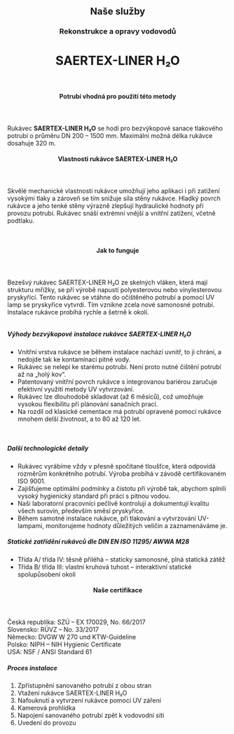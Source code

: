 <header class="page-header page-header--centered">
    <router-link to="/sluzby"><h2 class="page-header__subtitle page-header__subtitle--link">Naše služby</h2></router-link>
    <router-link to="/sluzby/vodovody"><h3 class="page-header__category page-header__category--link">Rekonstrukce a opravy vodovodů</h3></router-link>
    <h1 class="page-header__title">SAERTEX-LINER H₂O</h1>
</header>

<section class="section section--wide section--centered">
    <InfoBox
      title="Bezvýkopová sanace vodovodu pomocí rukávce SAERTEX-LINER H₂O"
      text="Unikátní technologie SAERTEX-LINER H₂O patří mezi bezvýkopové rukávcové metody. Jedná se o rychlou, čistou a velmi přesnou metodu sanace. V České republice tuto metodu používáme pouze my."
      imageUrl="/img/sluzby/vodovody/saertex/1.png"
      :imageLeft="true"
      :imageBig="true"
      :isBlue="true"
    />
</section>

<header class="page-header page-header--centered page-header--bottom-margin-small">
    <h4 class="page-header__paragraph-title">Potrubí vhodná pro použití této metody</h4>
</header>

<section class="page-paragraph page-paragraph--with-title">
    <main class="page-paragraph__content">
        <p class="page-paragraph__text">Rukávec <b>SAERTEX-LINER H₂O</b> se hodí pro bezvýkopové sanace tlakového potrubí o průměru DN 200 – 1500 mm. Maximální možná délka rukávce dosahuje 320 m.</p>
    </main>
</section>

<header class="page-header page-header--centered page-header--bottom-margin-small">
    <h4 class="page-header__paragraph-title">Vlastnosti rukávce SAERTEX-LINER H₂O</h4>
</header>

<section class="page-paragraph page-paragraph--with-title">
    <main class="page-paragraph__content">
        <p class="page-paragraph__text">Skvělé mechanické vlastnosti rukávce umožňují jeho aplikaci i při zatížení vysokými tlaky a zároveň se tím snižuje síla stěny rukávce. Hladký povrch rukávce a jeho tenké stěny výrazně zlepšují hydraulické hodnoty při provozu potrubí. Rukávec snáší extrémní vnější a vnitřní zatížení, včetně podtlaku.</p>
    </main>
</section>

<section class="image-preview image-preview--double">
    <main class="image-preview__content">
        <img class="image-preview__img" src="/img/sluzby/vodovody/saertex/2.png" alt=""/>
        <img class="image-preview__img" src="/img/sluzby/vodovody/saertex/3.png" alt=""/>
    </main>
</section>

<header class="page-header page-header--centered page-header--bottom-margin-small">
    <h4 class="page-header__paragraph-title">Jak to funguje</h4>
</header>

<section class="page-paragraph page-paragraph--with-title">
    <main class="page-paragraph__content">
        <p class="page-paragraph__text">Bezešvý rukávec SAERTEX-LINER H₂O ze skelných vláken, která mají strukturu mřížky, se při výrobě napustí polyesterovou nebo vinylesterovou pryskyřicí.  Tento rukávec se vtáhne do očištěného potrubí a pomocí UV lamp se pryskyřice vytvrdí. Tím vznikne zcela nové samonosné potrubí. Instalace rukávce probíhá rychle a šetrně k okolí.</p>
    </main>
</section>

<section class="image-preview image-preview--single">
    <main class="image-preview__content">
        <img class="image-preview__img" src="/img/sluzby/vodovody/saertex/6.png" alt=""/>
    </main>
</section>

<section class="list list--bullets">
    <main class="list__content">
        <h5 class="list__header">Výhody bezvýkopové instalace rukávce SAERTEX-LINER H₂O</h5>
        <ul class="list__list">
            <li class="list__item">Vnitřní vrstva rukávce se během instalace nachází uvnitř, to ji chrání, a nedojde tak ke kontaminaci pitné vody.</li>
            <li class="list__item">Rukávec se nelepí ke starému potrubí. Není proto nutné čištění potrubí až na „holý kov“.</li>
            <li class="list__item">Patentovaný vnitřní povrch rukávce s integrovanou bariérou zaručuje efektivní využití metody UV vytvrzování.</li>
            <li class="list__item">Rukávec lze dlouhodobě skladovat (až 6 měsíců), což umožňuje vysokou flexibilitu při plánování sanačních prací.</li>
            <li class="list__item">Na rozdíl od klasické cementace má potrubí opravené pomocí rukávce mnohem delší životnost, a to 80 až 120 let.</li>
        </ul>
    </main>
</section>

<section class="image-preview image-preview--double">
    <main class="image-preview__content">
        <img class="image-preview__img" src="/img/sluzby/vodovody/saertex/4.png" alt=""/>
        <img class="image-preview__img" src="/img/sluzby/vodovody/saertex/5.png" alt=""/>
    </main>
</section>

<section class="list list--bullets">
    <main class="list__content">
        <h5 class="list__header">Další technologické detaily</h5>
        <ul class="list__list">
            <li class="list__item">Rukávec vyrábíme vždy v přesně spočítané tloušťce, která odpovídá rozměrům konkrétního potrubí. Výroba probíhá v závodě certifikovaném ISO 9001.</li>
            <li class="list__item">Zajišťujeme optimální podmínky a čistotu při výrobě tak, abychom splnili vysoký hygienický standard při práci s pitnou vodou.</li>
            <li class="list__item">Naši laboratorní pracovníci pečlivě kontrolují a dokumentují kvalitu všech surovin, především směsí pryskyřice.</li>
            <li class="list__item">Během samotné instalace rukávce, při tlakování a vytvrzování UV-lampami, monitorujeme hodnoty důležitých veličin a zaznamenáváme je.</li>
        </ul>
    </main>
</section>

<section class="list list--bullets">
    <main class="list__content">
        <h5 class="list__header">Statické zatřídění rukávců dle DIN EN ISO 11295/ AWWA M28</h5>
        <ul class="list__list">
            <li class="list__item">Třída A/ třída IV: těsně přiléhá – staticky samonosné, plná statická zátěž</li>
            <li class="list__item">Třída B/ třída III: vlastní kruhová tuhost – interaktivní statické spolupůsobení okolí</li>
        </ul>
    </main>
</section>

<header class="page-header page-header--centered page-header--bottom-margin-small">
    <h4 class="page-header__paragraph-title">Naše certifikace</h4>
</header>

<section class="page-paragraph page-paragraph--with-title">
    <main class="page-paragraph__content">
        <p class="page-paragraph__text">Česká republika: SZÚ – EX 170029, No. 66/2017<br/>Slovensko: RÚVZ – No. 33/2017<br/>Německo: DVGW W 270 und KTW-Guideline<br/>Polsko: NIPH – NIH Hygienic Certificate<br/>USA: NSF / ANSI Standard 61</p>
    </main>
</section>

<section class="list list--numbers">
    <main class="list__content">
        <h5 class="list__header">Proces instalace</h5>
        <ol class="list__list">
            <li class="list__item">Zpřístupnění sanovaného potrubí z obou stran</li>
            <li class="list__item">Vtažení rukávce SAERTEX-LINER H₂O</li>
            <li class="list__item">Nafouknutí a vytvrzení rukávce pomocí UV záření</li>
            <li class="list__item">Kamerová prohlídka</li>
            <li class="list__item">Napojení sanovaného potrubí zpět k vodovodní síti</li>
            <li class="list__item">Uvedení do provozu</li>
        </ol>
    </main>
</section>

<WhyNoDiggingSection />
<Contact nomargintop="true"/>